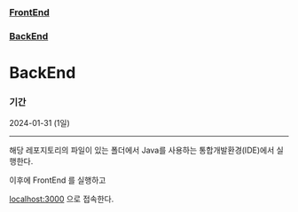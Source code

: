 ### [FrontEnd](https://github.com/ljk1782/web-socket-demo-React)
### [BackEnd](https://github.com/ljk1782/web-socket-demo-Spring)

# BackEnd

### 기간
2024-01-31 (1일)

---

해당 레포지토리의 파일이 있는 폴더에서
Java를 사용하는 통합개발환경(IDE)에서 실행한다.

이후에 FrontEnd 를 실행하고

[localhost:3000](http://localhost:3000) 으로 접속한다.
